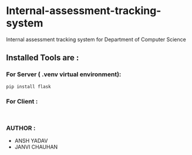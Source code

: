# Internal-assessment-tracking-system
 Internal assessment tracking system for Department of Computer  Science

## Installed Tools are :
### For **Server** ( .venv virtual environment):
```
pip install flask
```   

### For **Client** :
```


```

 ### AUTHOR :
- ANSH YADAV
- JANVI CHAUHAN